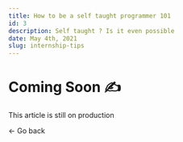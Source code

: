 ```yaml
---
title: How to be a self taught programmer 101
id: 3
description: Self taught ? Is it even possible 
date: May 4th, 2021
slug: internship-tips
---
```


# Coming Soon ✍️

This article is still on production 

<nuxt-link to="/blogs" class="mt-4 block  cursor-pointer text-xl font-bold text-primaryColor hover:underline">
&larr; Go back 
</nuxt-link>